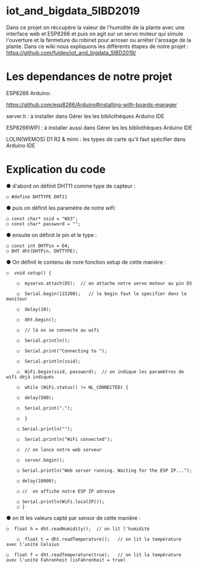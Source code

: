 # iot_and_bigdata_5IBD2019
Dans ce projet on réccupère la valeur de l'humidité de la plante avec une interface web et ESP8266 et puis on agit sur un servo moteur qui simule l'ouverture et la fermeture du robinet pour arroser ou arrêter l'arosage de la plante.
Dans ce wiki nous expliquons les différents étapes de notre projet : 
https://github.com/fuldev/iot_and_bigdata_5IBD2019/


# Les dependances de notre projet

ESP8266 Arduino:

https://github.com/esp8266/Arduino#installing-with-boards-manager

server.h    : à installer dans Gérer les les bibliothèques Arduino IDE 

ESP8266WIFI   : à installer aussi dans Gérer les les bibliothèques Arduino IDE 

LOLIN(WEMOS) D1 R2 & mimi  : les types de carte qu'il faut spécifier dans Arduino IDE


# Explication du code 

● d'abord on définit DHT11 comme type de capteur : 
>		
	○ #define DHTTYPE DHT11 
  

● puis  on définit les paramètre de notre wifi: 
>		
	○ const char* ssid = "WX3"; 
	○ const char* password = "";
	
● ensuite on définit le pin et le type  : 
>		
	○ const int DHTPin = D4;
	○ DHT dht(DHTPin, DHTTYPE);

● On définit le contenu de nore fonction setup de cette manière  : 
>		
	○  void setup() {
 
        ○  myservo.attach(D5);  // on attache notre servo moteur au pin D5

        ○  Serial.begin(115200);   // le begin faut le specifier dans le moniteur 
  
        ○  delay(10);

        ○  dht.begin();
  
        ○  // là on se connecte au wifi
 
        ○  Serial.println();
  
        ○  Serial.print("Connecting to ");
  
        ○  Serial.println(ssid);  
  
        ○  WiFi.begin(ssid, password);  // on indique les paramètres de wifi déjà indiqués
  
        ○  while (WiFi.status() != WL_CONNECTED) {
  
        ○  delay(500);
      
        ○  Serial.print(".");
 
        ○  }
	
        ○ Serial.println("");
  
        ○  Serial.println("WiFi connected");
  
        ○  // on lance notre web serveur
 
        ○  server.begin();
  
        ○ Serial.println("Web server running. Waiting for the ESP IP...");
  
        ○ delay(10000);
  
        ○ //  on affiche notre ESP IP adresse
  
        ○ Serial.println(WiFi.localIP());
        ○ }


● on lit les valeurs capté par sensor de cette manière :
>		
	○  float h = dht.readHumidity();  // on lit l'humidité
  
        ○  float t = dht.readTemperature();   // on lit la température  avec l'unité Celsius
	
	○  float f = dht.readTemperature(true);   // on lit la température  avec l'unité Fahrenheit (isFahrenheit = true)



